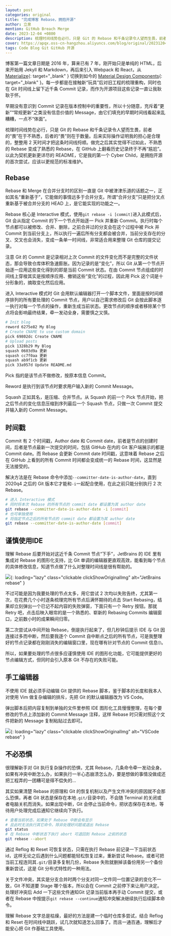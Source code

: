 ```yaml
---
layout: post
categories: original
title: "完成博客 Rebase，拥抱开源"
author: 立泉
mention: GitHub Breach Merge
date: 2023-12-04 +0800
description: 梳理时间线势在必行，只是 Git 的 Rebase 和千条记录令人望而生畏，前者的“畏”在于不熟悉，后者的“畏”则在于数量。后来实际操作证明我的担心是合理的，整整用 2 天时间才把这条时间线捋顺。
cover: https://apqx.oss-cn-hangzhou.aliyuncs.com/blog/original/20231204/vscode_rebase_thumb.jpg
tags: Code Blog Git GitHub 开源
---
```


博客第一篇文章日期是 2016 年，算来已有 7 年，刚开始只是单纯的 HTML，后来开始用 Jekyll 和 Markdown，再后来引入 Webpack 和 React，从 [Materialize](https://materializecss.com){: target="_blank" } 切换到如今的 [Material Design Components](https://github.com/material-components/material-components-web){: target="_blank" }。每一步都是在接触新“玩具”后对旧工程的梳理重构，同时也在 Git 时间线上留下近千条 Commit 记录，而作为开源项目这些记录一直让我耿耿于怀。

早期没有意识到 Commit 记录在版本控制中的重要性，所以十分随意，充斥着“更新”“常规更新”之类没有信息价值的 Message，由它们填充的早期时间线看起来乱糟糟，一点不“体面”。

梳理时间线势在必行，只是 Git 的 Rebase 和千条记录令人望而生畏，前者的“畏”在于不熟悉，后者的“畏”则在于数量。后来实际操作证明我的担心是合理的，整整用 2 天时间才把这条时间线捋顺。做完之后其实觉得不过如此，不熟悉的 Rebase 变成了熟悉的 Rebase，在 GitHub 上翻看历史记录终于不再“尴尬”。以此为契机更新更详尽的 README，它是我的第一个 Cyber Child，是拥抱开源的首次尝试，应该以更规范的标准维护。

## Rebase

Rebase 和 Merge 在合并分支时的区别一直是 Git 中被津津乐道的话题之一，正如其名“重新基于”，它能做的事情远多于合并分支。所谓“合并分支”只是把分叉点重新基于被合并分支的 HEAD 上，是它能实现的功能之一。

Rebase 核心是 Interactive 模式，使用`git rebase -i [commit]`进入此模式后，Git 会从指定 Commit 的下一个节点开始逐一 Pick 并重新 Commit。执行时每个节点都可以被修改、合并、删除，之前合并过的分支会在这个过程中被 Pick 并 Commit 到当前分支上，所以执行一遍后所有分支都会被合并，当前分支存在的分叉、交叉也会消失，变成一条单一时间线，非常适合用来整理 Git 仓库的提交记录。

注意 Git 的 Commit 是记录相对上次 Commit 的文件变化而不是完整的文件状态，那会导致仓库体积急速膨胀。因为记录的是“变化”，所以 Git 从第一个节点开始逐一应用这些变化得到的即是当前 Commit 状态。在由 Commit 节点组成的时间线上穿梭其实是按顺序应用、撤销这些“变化”的过程，因此用 Pick 这个词是十分形象的，摘取变化然后应用。

进入 Interactive 模式时 Git 会用默认编辑器打开一个脚本文件，里面是按时间顺序排列的所有要处理的 Commit 节点，用户以自己需求修改后 Git 会按此脚本逐一执行对每一个节点的操作，重新生成当前状态。更改节点的顺序或者移除某个节点将会影响最终结果，牵一发动全身，需要慎之又慎。

```sh
# Init blog
reword 6275e82 My Blog
# Create CNAME to use custom domain
pick 69802dc Create CNAME
# Upload posts
pick 1328b29 My Blog
squash 0603d9a 更新
squash cc7f0aa 更新
squash ab9f1cb 更新
pick 33a957d Update README.md
```

Pick 指的是该节点不做修改，按原本信息 Commit。

Reword 是执行到该节点时要求用户输入新的 Commit Message。

Squash 正如其名，是压缩、合并节点。从 Squash 的前一个 Pick 节点开始，把之后节点的变化信息压缩到序列最后一个 Squash 节点，只做一次 Commit 提交并输入新的 Commit Message。

## 时间戳

Commit 有 2 个时间戳，Author date 和 Commit date，前者是节点的创建时间，后者是节点最新一次提交的时间，包括 GitHub 在内的 Git 客户端展示的都是 Commit date。而 Rebase 会更新 Commit date 时间戳，这意味着 Rebase 之后在 GitHub 上看到的所有 Commit 时间都会变成统一的 Rebase 时间，这显然是无法接受的。

解决方法是在 Rebase 命令中添加`--committer-date-is-author-date`，直到 2020q4 之后的 Git 版本它才能和`-i`一起配合使用，在此之前只能分别执行 2 次 Rebase。

```sh
# 进入 Interactive 模式
# 同时将本次 Rebase 的所有节点的 commit date 都设置为其 author date
git rebase --committer-date-is-author-date -i [commit]
# 也可单独使用
# 将指定节点之后的所有节点的 commit date 都设置为其 author date
git rebase --committer-date-is-author-date [commit]
```

## 谨慎使用IDE

理解 Rebase 后要开始对这近千条 Commit 节点“下手”，JetBrains 的 IDE 里有集成对 Rebase 的图形化支持，比 Git 单调的编辑器更直观高效，能看到每个节点的具体修改信息，知道节点做了什么对整理时间线是很有帮助的。

![](https://apqx.oss-cn-hangzhou.aliyuncs.com/blog/original/20231204/idea_rebase_thumb.jpg){: loading="lazy" class="clickable clickShowOriginalImg" alt="JetBrains rebase" }

不过可能是因为我要处理的节点太多，用它尝试 2 次均以失败告终，尤其第一次，在花费几个小时逐条梳理完所有节点后满怀期待的点击 Start Rebasing，结果却立刻弹出一个已记不起内容的失败弹窗，下面只有一个 Retry 按钮。那就 Retry 吧，点击后映入眼帘的是一个熟悉的、崭新的 Rebasing Commits 编辑窗口，之前数小时的成果瞬间归零。

第二次尝试从中间开始 Rebase，倒是执行起来了，但几秒钟后提示 IDE 与 Git 因连接过多而中断，然后要我逐个 Commit 自中断点之后的所有节点，可是我整理好的节点记录都在刚刚消失的编辑窗口里，现在哪有针对节点的 Commit 信息🙄。

所以，如果要处理的节点很多应谨慎使用 IDE 的图形化功能，它可能提供更好的节点编辑方式，但同时会引入原本 Git 不存在的失败可能。

## 手工编辑器

不使用 IDE 就必须手动编辑 Git 提供的 Rebase 脚本，鉴于脚本的长度和我本人对使用 Vim 做复杂编辑的排斥，先把 Git 的默认编辑器改为 VS Code。

弹出脚本后把内容复制到单独的文件里参照 IDE 图形化工具慢慢整理，在每个要修改的节点上添加新的 Commit Message 注释，这样 Rebase 时只需对照这个文件把新的 Message 复制粘贴过去即可。

![](https://apqx.oss-cn-hangzhou.aliyuncs.com/blog/original/20231204/vscode_rebase_thumb.jpg){: loading="lazy" class="clickable clickShowOriginalImg" alt="VSCode rebase" }

## 不必恐惧

很理解新手对 Git 执行复杂操作的恐惧，尤其 Rebase，几条命令牵一发动全身。如果有冲突中断怎么办，如果执行一半心态崩溃怎么办，要是想做的事情没做成还把工程弄的一团糟可是得不偿失的...

其实如果清楚 Rebase 的原理和 Git 的恢复机制以及产生文件冲突的原因就不会那么恐惧，再者 Git 状态是保存在本地`.git/`目录中的，不会随 Terminal 的关闭或者电脑关机而消失。如果出现中断，Git 会停止当前命令，把状态保存在本地，等待用户处理完成后通知它继续向下执行。

```sh
# 查看当前状态，如果处于 Rebase 中断会有显示
# 且此时无法执行其它命令，除非处理好问题或退出 Rebase
git status
# 在 Rebase 中断状态下执行 abort 可退回到 Rebase 之前的状态
git rebase --abort
```

通过 Reflog 和 Reset 可恢复状态，只需在执行 Rebase 前记录一下当前状态 id，这样无论之后遇到什么问题都能轻松恢复过来，重新尝试 Rebase。或者可把当前工程连同其`.git/`目录多复制几份，Rebase 失败就删掉该备份用另一个备份重新尝试，这是 Git 分布式特性的一种用法。

关于文件冲突，其实是分支合并时两个分支对同一文件同一位置记录的变化不一致，Git 不知道要 Stage 哪个版本，所以会在 Commit 之前停下来让用户决定。处理好冲突后 Add 一下这些文件通知Git 记录当前版本再手动 Commit 提交，或者在 Rebase 中按提示`git rebase --continue`通知冲突解决继续执行后续脚本命令。

理解 Rebase 文字总是枯燥，最好的方法是建一个临时仓库多尝试，结合 Reflog 和 Reset 在时间线中跳跃，试几次就知道怎么回事了。而且一通百通，理解后才能安心把 Git 作基础工具使用。